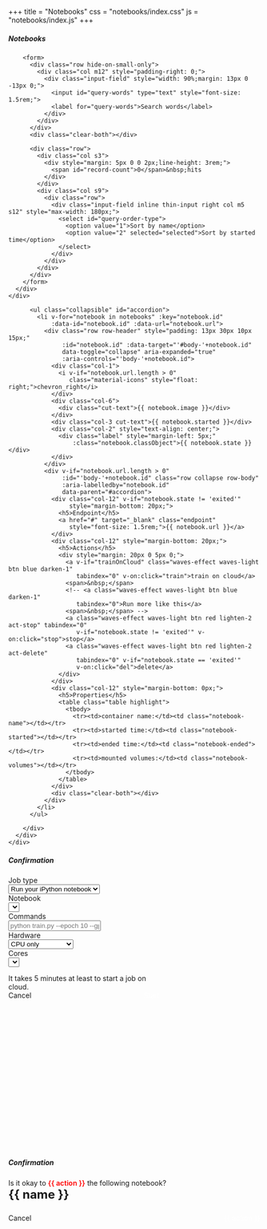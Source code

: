+++
title = "Notebooks"
css = "notebooks/index.css"
js = "notebooks/index.js"
+++

<main>
  <section class="container content-header">
    <div class="row">
      <div class="col s12" style="min-height: 182px;">
        <h5 class="light grey-text text-darken-2">Notebooks</h5>

        <form>
          <div class="row hide-on-small-only">
            <div class="col m12" style="padding-right: 0;">
              <div class="input-field" style="width: 90%;margin: 13px 0 -13px 0;">
                <input id="query-words" type="text" style="font-size: 1.5rem;">
                <label for="query-words">Search words</label>
              </div>
            </div>
          </div>
          <div class="clear-both"></div>

          <div class="row">
            <div class="col s3">
              <div style="margin: 5px 0 0 2px;line-height: 3rem;">
                <span id="record-count">0</span>&nbsp;hits
              </div>
            </div>
            <div class="col s9">
              <div class="row">
                <div class="input-field inline thin-input right col m5 s12" style="max-width: 180px;">
                  <select id="query-order-type">
                    <option value="1">Sort by name</option>
                    <option value="2" selected="selected">Sort by started time</option>
                  </select>
                </div>
              </div>
            </div>
          </div>
        </form>
      </div>
    </div>
  </section>

  <section class="container main">
    <div class="row">
      <div class="col s12" style="margin-bottom: 15px;">
        <div id="data">

          <ul class="collapsible" id="accordion">
            <li v-for="notebook in notebooks" :key="notebook.id"
                :data-id="notebook.id" :data-url="notebook.url">
              <div class="row row-header" style="padding: 13px 30px 10px 15px;"
                   :id="notebook.id" :data-target="'#body-'+notebook.id"
                   data-toggle="collapse" aria-expanded="true"
                   :aria-controls="'body-'+notebook.id">
                <div class="col-1">
                  <i v-if="notebook.url.length > 0"
                     class="material-icons" style="float: right;">chevron_right</i>
                </div>
                <div class="col-6">
                  <div class="cut-text">{{ notebook.image }}</div>
                </div>
                <div class="col-3 cut-text">{{ notebook.started }}</div>
                <div class="col-2" style="text-align: center;">
                  <div class="label" style="margin-left: 5px;"
                      :class="notebook.classObject">{{ notebook.state }}</div>
                </div>
              </div>
              <div v-if="notebook.url.length > 0"
                   :id="'body-'+notebook.id" class="row collapse row-body"
                   :aria-labelledby="notebook.id"
                   data-parent="#accordion">
                <div class="col-12" v-if="notebook.state != 'exited'"
                     style="margin-bottom: 20px;">
                  <h5>Endpoint</h5>
                  <a href="#" target="_blank" class="endpoint"
                     style="font-size: 1.5rem;">{{ notebook.url }}</a>
                </div>
                <div class="col-12" style="margin-bottom: 20px;">
                  <h5>Actions</h5>
                  <div style="margin: 20px 0 5px 0;">
                    <a v-if="trainOnCloud" class="waves-effect waves-light btn blue darken-1"
                       tabindex="0" v-on:click="train">train on cloud</a>
                    <span>&nbsp;</span>
                    <!-- <a class="waves-effect waves-light btn blue darken-1"
                       tabindex="0">Run more like this</a>
                    <span>&nbsp;</span> -->
                    <a class="waves-effect waves-light btn red lighten-2 act-stop" tabindex="0"
                       v-if="notebook.state != 'exited'" v-on:click="stop">stop</a>
                    <a class="waves-effect waves-light btn red lighten-2 act-delete"
                       tabindex="0" v-if="notebook.state == 'exited'"
                       v-on:click="del">delete</a>
                  </div>
                </div>
                <div class="col-12" style="margin-bottom: 0px;">
                  <h5>Properties</h5>
                  <table class="table highlight">
                    <tbody>
                      <tr><td>container name:</td><td class="notebook-name"></td></tr>
                      <tr><td>started time:</td><td class="notebook-started"></td></tr>
                      <tr><td>ended time:</td><td class="notebook-ended"></td></tr>
                      <tr><td>mounted volumes:</td><td class="notebook-volumes"></td></tr>
                    </tbody>
                  </table>
                </div>
                <div class="clear-both"></div>
              </div>
            </li>
          </ul>

        </div>
      </div>
    </div>

  </section>
</main>

<div id="training-dialog" class="modal popup-dialog"
    style="height: 585px;width: 60%;max-height: 85%;top: 1% !important;">
  <div class="modal-content">
    <h5>Confirmation</h5>
  </div>
  <div class="modal-footer row">
    <div class="col-12" style="margin: 15px 0px 7px 0;min-height: 50px;">
      <form autocomplete="off" v-on:submit.prevent>
        <div class="form-group row considerable">
          <label class="col-sm-3 control-label">Job type</label>
          <div class="col-sm-9 training-type">
            <select>
              <option value="0">Run your iPython notebook</option>
              <option value="1">Run commmands</option>
            </select>
          </div>
        </div>
        <div class="form-group row considerable">
          <label class="col-sm-3 control-label">Notebook</label>
          <div class="col-sm-9 training-notebook">
            <select></select>
          </div>
        </div>
        <div class="form-group row">
          <label class="col-sm-3 control-label">Commands</label>
          <div class="col-sm-9">
            <input type="text" class="form-control training-cmds" v-model="cmd"
                  placeholder="python train.py --epoch 10 --gpu 1" />
          </div>
        </div>
        <div class="form-group row">
          <label class="col-sm-3 control-label">Hardware</label>
          <div class="col-sm-9 training-coretype">
            <select>
              <option value="emerald">CPU only</option>
              <option value="dolomite">GPU (Tesla V100)</option>
            </select>
          </div>
        </div>
        <div class="form-group row">
          <label class="col-sm-3 control-label">Cores</label>
          <div class="col-sm-9 training-cores">
            <select></select>
          </div>
        </div>
        <div class="clear-both"></div>
      </form>
    </div>
    <div class="row">
      <div class="col-12">
        <p style="margin-bottom: 0;">It takes 5 minutes at least to start a job on cloud.</p>
      </div>
    </div>
    <div class="clear-both"></div>
    <div class="col-12">
      <a class="waves-effect waves-light btn cancel" tabindex="0" v-on:click="close">Cancel</a>
      <a id="act-submit" class="waves-effect waves-light btn submit" tabindex="0" 
         style="float: right;color: white !important;" v-on:click="submit">Start</a>
    </div>
  </div>
</div>

<div id="notebook-modify" class="modal popup-dialog" style="height: 245px;">
  <div class="modal-content">
    <h5>Confirmation</h5>
  </div>
  <div class="modal-footer row">
    <div class="col-12" style="margin: 15px 0 20px 0;min-height: 50px;">
      <span>Is it okay to <span style="color: red;font-weight: 600;">{{ action }}</span> the following notebook?</span><br>
      <strong style="font-weight: bold;font-size: 1.5rem;">{{ name }}</strong>
    </div>
    <div class="clear-both"></div>
    <div class="col-12">
      <a class="waves-effect waves-light btn cancel" tabindex="0" v-on:click="close">Cancel</a>
      <a class="waves-effect waves-light btn blue darken-1 delete" tabindex="0"
         style="float: right;color: white !important;" v-on:click="exec">{{ action }}</a>
    </div>
  </div>
</div>
